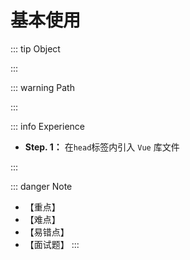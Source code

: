# 基本使用

::: tip Object

:::

::: warning Path

:::

::: info Experience

* **Step. 1：** 在`head`标签内引入 `Vue` 库文件

:::

::: danger Note

* 【重点】
* 【难点】
* 【易错点】
* 【面试题】
:::

